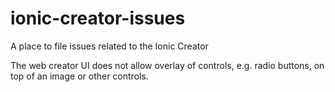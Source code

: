 ionic-creator-issues
====================

A place to file issues related to the Ionic Creator

The web creator UI does not allow overlay of controls, e.g. radio buttons, on top of an image or other controls.
